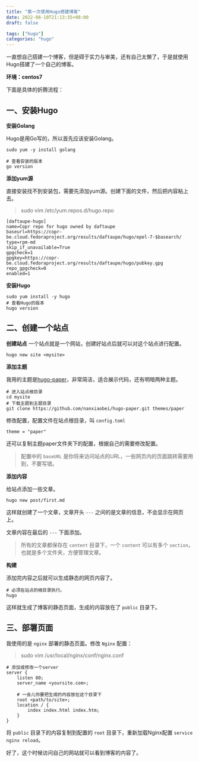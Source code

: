 ```yaml
---
title: "第一次使用Hugo搭建博客"
date: 2022-08-10T21:13:55+08:00
draft: false

tags: ["hugo"]
categories: "hugo"
---
```


一直想自己搭建一个博客，但是碍于实力与审美，还有自己太懒了，于是就使用Hugo搭建了一个自己的博客。

<!--more-->

**环境：centos7**

下面是具体的折腾流程：

## 一、安装Hugo

**安装Golang**

Hugo是用Go写的，所以首先应该安装Golang。


```
sudo yum -y install golang

# 查看安装的版本
go version

```

**添加yum源**

直接安装找不到安装包，需要先添加yum源。创建下面的文件，然后把内容粘上去。

> sudo vim /etc/yum.repos.d/hugo.repo

```
[daftaupe-hugo]
name=Copr repo for hugo owned by daftaupe
baseurl=https://copr-be.cloud.fedoraproject.org/results/daftaupe/hugo/epel-7-$basearch/
type=rpm-md
skip_if_unavailable=True
gpgcheck=1
gpgkey=https://copr-be.cloud.fedoraproject.org/results/daftaupe/hugo/pubkey.gpg
repo_gpgcheck=0
enabled=1
```

**安装Hugo**

```
sudo yum install -y hugo
# 查看Hugo的版本
hugo version
```

## 二、创建一个站点

**创建站点**
一个站点就是一个网站，创建好站点后就可以对这个站点进行配置。

```
hugo new site <mysite>
```

**添加主题**

我用的主题是[hugo-paper](https://github.com/nanxiaobei/hugo-paper)，非常简洁，适合展示代码，还有明暗两种主题。

```
# 进入站点根目录
cd mysite
# 下载主题到主题目录
git clone https://github.com/nanxiaobei/hugo-paper.git themes/paper
```

修改配置，配置文件在站点根目录，叫 `config.toml`

```
theme = "paper"
```

还可以复制主题paper文件夹下的配置，根据自己的需要修改配置。

> 配置中的 `baseURL` 是你将来访问站点的URL，一些网页内的页面跳转需要用到，不要写错。

**添加内容**

给站点添加一些文章。

```
hugo new post/first.md
```

这样就创建了一个文章，文章开头 `---` 之间的是文章的信息，不会显示在网页上。

文章内容在最后的 `---` 下面添加。

> 所有的文章都保存在 `content` 目录下，一个 `content` 可以有多个 `section`，也就是多个文件夹，方便管理文章。

**构建**

添加完内容之后就可以生成静态的网页内容了。

```
# 必须在站点的根目录执行。
hugo
```

这样就生成了博客的静态页面，生成的内容放在了 `public` 目录下。

## 三、部署页面

我使用的是 `nginx` 部署的静态页面。修改 `Nginx` 配置：

> sudo vim /usr/local/nginx/conf/nginx.conf

```
# 添加或修改一个server
server {
	listen 80;
	server_name <yoursite.com>;

	# 一会儿你要把生成的内容放在这个目录下
	root <path/to/site>;
	location / {
		index index.html index.htm;
	}
}
```

将 `public` 目录下的内容复制到配置的 `root` 目录下，重新加载Nginx配置 `service nginx reload`。

好了，这个时候访问自己的网站就可以看到博客的内容了。
